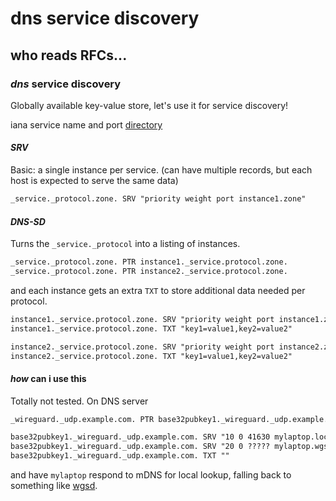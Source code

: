 # dns service discovery

## who reads RFCs...


### _dns_ service discovery

Globally available key-value store,
let's use it for service discovery!

iana service name and port
[directory](https://www.iana.org/assignments/service-names-port-numbers/service-names-port-numbers.txt)

#### _SRV_

Basic: a single instance per service.
(can have multiple records, but each host is expected to serve the same data)

```txt
_service._protocol.zone. SRV "priority weight port instance1.zone"
```

#### _DNS-SD_

Turns the `_service._protocol` into a listing of instances.

```txt
_service._protocol.zone. PTR instance1._service.protocol.zone.
_service._protocol.zone. PTR instance2._service.protocol.zone.
```

and each instance gets an extra `TXT` to store additional data needed per protocol.

```txt
instance1._service.protocol.zone. SRV "priority weight port instance1.zone"
instance1._service.protocol.zone. TXT "key1=value1,key2=value2"

instance2._service.protocol.zone. SRV "priority weight port instance2.zone"
instance2._service.protocol.zone. TXT "key1=value1,key2=value2"
```

#### _how_ can i use this

Totally not tested. On DNS server

```txt
_wireguard._udp.example.com. PTR base32pubkey1._wireguard._udp.example.com.

base32pubkey1._wireguard._udp.example.com. SRV "10 0 41630 mylaptop.local"
base32pubkey1._wireguard._udp.example.com. SRV "20 0 ????? mylaptop.wgsd.example.com."
base32pubkey1._wireguard._udp.example.com. TXT ""
```

and have `mylaptop` respond to mDNS for local lookup,
falling back to something like [wgsd](https://github.com/jwhited/wgsd).
